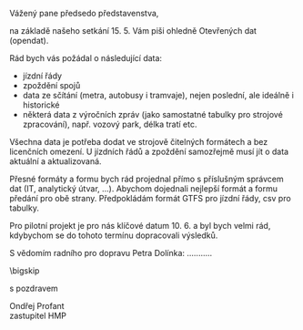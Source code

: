﻿---
prijemce: 
  role:     Ing. Jaroslav Ďuriš 
  nazev:    Dopravní podnik hl. m. Prahy, a.s.
  ulice:    Sokolovská 217/42
  PSC:      190 22 
  mesto:    Praha 9
  DS:       
styl:       pirati-klub
vase:
  znacka:   
  den:
nase:
  znacka:   ZK Pha 55/2015
  misto:    Praha
vec:        Otevřená data
vyrizuje:   
  jmeno:    Ondřej Profant
  telefon:  +420 607 580 015
  mail:     ondrej.profat@praha.eu
---

Vážený pane předsedo představenstva,

na základě našeho setkání 15. 5. Vám piši ohledně Otevřených dat (opendat).

Rád bych vás požádal o následující data:

* jízdní řády
* zpoždění spojů
* data ze sčítání (metra, autobusy i tramvaje), nejen poslední, ale ideálně i historické
* některá data z výročních zpráv (jako samostatné tabulky pro strojové zpracování), např. vozový park, délka tratí etc.

Všechna data je potřeba dodat ve strojově čitelných formátech a bez licenčních omezení. U jízdních řádů a zpoždění samozřejmě musí jít o data aktuální a aktualizovaná.

Přesné formáty a formu bych rád projednal přímo s příslušným správcem dat (IT, analytický útvar, ...). Abychom dojednali nejlepší formát a formu předání pro obě strany. Předpokládám formát GTFS pro jízdní řády, csv pro tabulky.

Pro pilotní projekt je pro nás klíčové datum 10. 6. a byl bych velmi rád, kdybychom se do tohoto termínu dopracovali výsledků.

S vědomím radního pro dopravu Petra Dolínka: ...........

\bigskip

s pozdravem

Ondřej Profant  
zastupitel HMP
